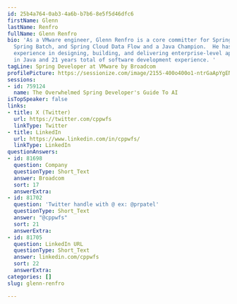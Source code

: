 ```yaml
---
id: 25b4a764-0ab3-4a6b-b7b6-8e5f5d46dfc6
firstName: Glenn
lastName: Renfro
fullName: Glenn Renfro
bio: 'As a VMware engineer, Glenn Renfro is a core committer for Spring Cloud Task,
  Spring Batch, and Spring Cloud Data Flow and a Java Champion.  He has 15 years of
  experience in designing, building, and delivering enterprise-level applications
  in Java and 21 years total of software development experience. '
tagLine: Spring Developer at VMware by Broadcom
profilePicture: https://sessionize.com/image/2155-400o400o1-ntrGaApYgEN8wGjz9iHhw9.JPG
sessions:
- id: 759124
  name: The Overwhelmed Spring Developer's Guide To AI
isTopSpeaker: false
links:
- title: X (Twitter)
  url: https://twitter.com/cppwfs
  linkType: Twitter
- title: LinkedIn
  url: https://www.linkedin.com/in/cppwfs/
  linkType: LinkedIn
questionAnswers:
- id: 81698
  question: Company
  questionType: Short_Text
  answer: Broadcom
  sort: 17
  answerExtra:
- id: 81702
  question: 'Twitter handle with @ ex: @prpatel'
  questionType: Short_Text
  answer: "@cppwfs"
  sort: 21
  answerExtra:
- id: 81705
  question: LinkedIn URL
  questionType: Short_Text
  answer: linkedin.com/cppwfs
  sort: 22
  answerExtra:
categories: []
slug: glenn-renfro

---
```

